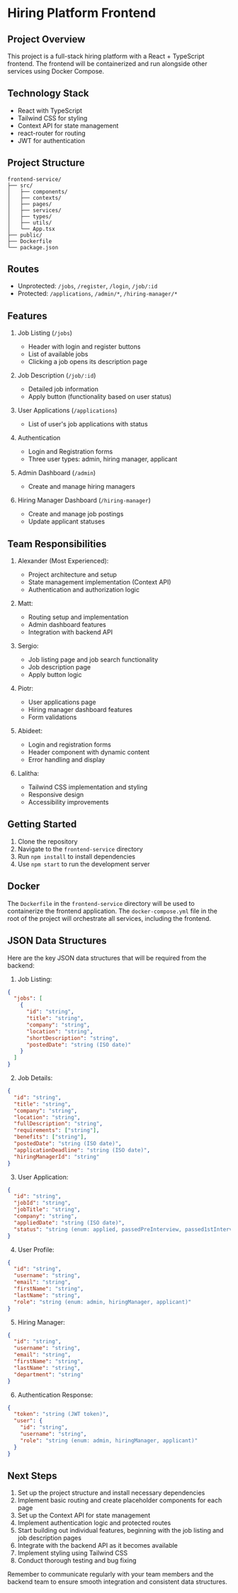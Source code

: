 # Hiring Platform Frontend

## Project Overview
This project is a full-stack hiring platform with a React + TypeScript frontend. The frontend will be containerized and run alongside other services using Docker Compose.

## Technology Stack
- React with TypeScript
- Tailwind CSS for styling
- Context API for state management
- react-router for routing
- JWT for authentication

## Project Structure
```
frontend-service/
├── src/
│   ├── components/
│   ├── contexts/
│   ├── pages/
│   ├── services/
│   ├── types/
│   ├── utils/
│   └── App.tsx
├── public/
├── Dockerfile
└── package.json
```

## Routes
- Unprotected: `/jobs`, `/register`, `/login`, `/job/:id`
- Protected: `/applications`, `/admin/*`, `/hiring-manager/*`

## Features
1. Job Listing (`/jobs`)
   - Header with login and register buttons
   - List of available jobs
   - Clicking a job opens its description page

2. Job Description (`/job/:id`)
   - Detailed job information
   - Apply button (functionality based on user status)

3. User Applications (`/applications`)
   - List of user's job applications with status

4. Authentication
   - Login and Registration forms
   - Three user types: admin, hiring manager, applicant

5. Admin Dashboard (`/admin`)
   - Create and manage hiring managers

6. Hiring Manager Dashboard (`/hiring-manager`)
   - Create and manage job postings
   - Update applicant statuses

## Team Responsibilities

1. Alexander (Most Experienced):
   - Project architecture and setup
   - State management implementation (Context API)
   - Authentication and authorization logic

2. Matt:
   - Routing setup and implementation
   - Admin dashboard features
   - Integration with backend API

3. Sergio:
   - Job listing page and job search functionality
   - Job description page
   - Apply button logic

4. Piotr:
   - User applications page
   - Hiring manager dashboard features
   - Form validations

5. Abideet:
   - Login and registration forms
   - Header component with dynamic content
   - Error handling and display

6. Lalitha:
   - Tailwind CSS implementation and styling
   - Responsive design
   - Accessibility improvements

## Getting Started
1. Clone the repository
2. Navigate to the `frontend-service` directory
3. Run `npm install` to install dependencies
4. Use `npm start` to run the development server

## Docker
The `Dockerfile` in the `frontend-service` directory will be used to containerize the frontend application. The `docker-compose.yml` file in the root of the project will orchestrate all services, including the frontend.

## JSON Data Structures

Here are the key JSON data structures that will be required from the backend:

1. Job Listing:
```json
{
  "jobs": [
    {
      "id": "string",
      "title": "string",
      "company": "string",
      "location": "string",
      "shortDescription": "string",
      "postedDate": "string (ISO date)"
    }
  ]
}
```

2. Job Details:
```json
{
  "id": "string",
  "title": "string",
  "company": "string",
  "location": "string",
  "fullDescription": "string",
  "requirements": ["string"],
  "benefits": ["string"],
  "postedDate": "string (ISO date)",
  "applicationDeadline": "string (ISO date)",
  "hiringManagerId": "string"
}
```

3. User Application:
```json
{
  "id": "string",
  "jobId": "string",
  "jobTitle": "string",
  "company": "string",
  "appliedDate": "string (ISO date)",
  "status": "string (enum: applied, passedPreInterview, passed1stInterview, passed2ndInterview, offerMade, rejected)"
}
```

4. User Profile:
```json
{
  "id": "string",
  "username": "string",
  "email": "string",
  "firstName": "string",
  "lastName": "string",
  "role": "string (enum: admin, hiringManager, applicant)"
}
```

5. Hiring Manager:
```json
{
  "id": "string",
  "username": "string",
  "email": "string",
  "firstName": "string",
  "lastName": "string",
  "department": "string"
}
```

6. Authentication Response:
```json
{
  "token": "string (JWT token)",
  "user": {
    "id": "string",
    "username": "string",
    "role": "string (enum: admin, hiringManager, applicant)"
  }
}
```

## Next Steps
1. Set up the project structure and install necessary dependencies
2. Implement basic routing and create placeholder components for each page
3. Set up the Context API for state management
4. Implement authentication logic and protected routes
5. Start building out individual features, beginning with the job listing and job description pages
6. Integrate with the backend API as it becomes available
7. Implement styling using Tailwind CSS
8. Conduct thorough testing and bug fixing

Remember to communicate regularly with your team members and the backend team to ensure smooth integration and consistent data structures.
